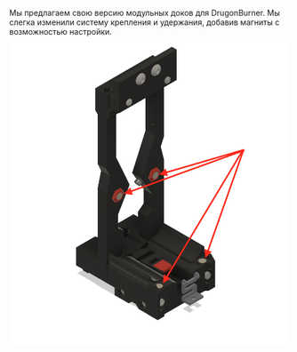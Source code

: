Мы предлагаем свою версию модульных доков для DrugonBurner. Мы слегка изменили систему крепления и удержания, добавив магниты с возможностью настройки. 
![alt-текст](https://github.com/deflord/3def/blob/main/STL/StealthChanger/Магнитный%20док/IMG/1.png "Док")